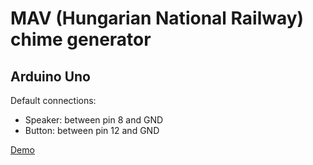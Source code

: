 # MAV (Hungarian National Railway) chime generator

## Arduino Uno

Default connections:

 * Speaker: between pin 8 and GND
 * Button: between pin 12 and GND

[Demo](https://www.youtube.com/watch?v=IsS8xWMkNMw)
